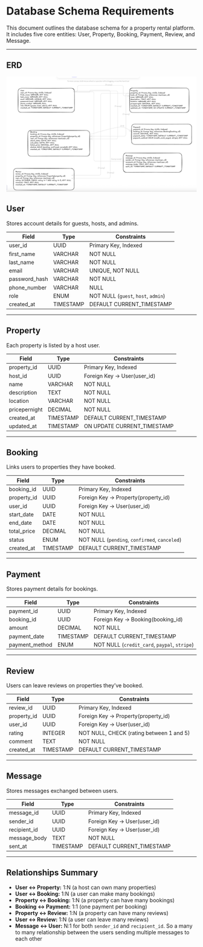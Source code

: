 # Database Schema Requirements

This document outlines the database schema for a property rental platform. It includes five core entities: User, Property, Booking, Payment, Review, and Message.

---
## ERD
![ERD](erdiagram.png)

## User

Stores account details for guests, hosts, and admins.

| Field           | Type       | Constraints                          |
|----------------|------------|--------------------------------------|
| user_id        | UUID       | Primary Key, Indexed                 |
| first_name     | VARCHAR    | NOT NULL                             |
| last_name      | VARCHAR    | NOT NULL                             |
| email          | VARCHAR    | UNIQUE, NOT NULL                     |
| password_hash  | VARCHAR    | NOT NULL                             |
| phone_number   | VARCHAR    | NULL                                 |
| role           | ENUM       | NOT NULL (`guest`, `host`, `admin`) |
| created_at     | TIMESTAMP  | DEFAULT CURRENT_TIMESTAMP            |

---

## Property

Each property is listed by a host user.

| Field          | Type      | Constraints                         |
|----------------|-----------|-------------------------------------|
| property_id    | UUID      | Primary Key, Indexed                |
| host_id        | UUID      | Foreign Key → User(user_id)         |
| name           | VARCHAR   | NOT NULL                            |
| description    | TEXT      | NOT NULL                            |
| location       | VARCHAR   | NOT NULL                            |
| pricepernight  | DECIMAL   | NOT NULL                            |
| created_at     | TIMESTAMP | DEFAULT CURRENT_TIMESTAMP           |
| updated_at     | TIMESTAMP | ON UPDATE CURRENT_TIMESTAMP         |

---

## Booking

Links users to properties they have booked.

| Field        | Type      | Constraints                             |
|--------------|-----------|-----------------------------------------|
| booking_id   | UUID      | Primary Key, Indexed                    |
| property_id  | UUID      | Foreign Key → Property(property_id)     |
| user_id      | UUID      | Foreign Key → User(user_id)             |
| start_date   | DATE      | NOT NULL                                |
| end_date     | DATE      | NOT NULL                                |
| total_price  | DECIMAL   | NOT NULL                                |
| status       | ENUM      | NOT NULL (`pending`, `confirmed`, `canceled`) |
| created_at   | TIMESTAMP | DEFAULT CURRENT_TIMESTAMP               |

---

## Payment

Stores payment details for bookings.

| Field         | Type      | Constraints                                |
|---------------|-----------|--------------------------------------------|
| payment_id    | UUID      | Primary Key, Indexed                       |
| booking_id    | UUID      | Foreign Key → Booking(booking_id)          |
| amount        | DECIMAL   | NOT NULL                                   |
| payment_date  | TIMESTAMP | DEFAULT CURRENT_TIMESTAMP                  |
| payment_method| ENUM      | NOT NULL (`credit_card`, `paypal`, `stripe`) |

---

## Review

Users can leave reviews on properties they’ve booked.

| Field        | Type      | Constraints                               |
|--------------|-----------|-------------------------------------------|
| review_id    | UUID      | Primary Key, Indexed                      |
| property_id  | UUID      | Foreign Key → Property(property_id)       |
| user_id      | UUID      | Foreign Key → User(user_id)               |
| rating       | INTEGER   | NOT NULL, CHECK (rating between 1 and 5)  |
| comment      | TEXT      | NOT NULL                                  |
| created_at   | TIMESTAMP | DEFAULT CURRENT_TIMESTAMP                 |

---

## Message

Stores messages exchanged between users.

| Field         | Type      | Constraints                              |
|---------------|-----------|------------------------------------------|
| message_id    | UUID      | Primary Key, Indexed                     |
| sender_id     | UUID      | Foreign Key → User(user_id)              |
| recipient_id  | UUID      | Foreign Key → User(user_id)              |
| message_body  | TEXT      | NOT NULL                                 |
| sent_at       | TIMESTAMP | DEFAULT CURRENT_TIMESTAMP                |

---

## Relationships Summary

- **User ↔ Property:** 1:N (a host can own many properties)
- **User ↔ Booking:** 1:N (a user can make many bookings)
- **Property ↔ Booking:** 1:N (a property can have many bookings)
- **Booking ↔ Payment:** 1:1 (one payment per booking)
- **Property ↔ Review:** 1:N (a property can have many reviews)
- **User ↔ Review:** 1:N (a user can leave many reviews)
- **Message ↔ User:** N:1 for both `sender_id` and `recipient_id`. So a many to many relationship between the users sending multiple messages to each other


